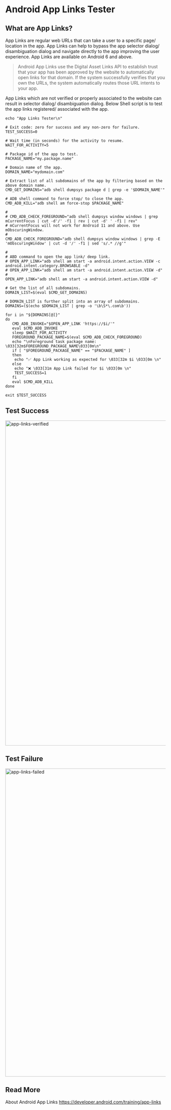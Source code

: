 # Android App Links Tester


## What are App Links? 
App Links are regular web URLs that can take a user to a specific page/ location in the app. App Links can help to bypass the app selector dialog/ disambiguation dialog and navigate directly to the app improving the user experience. App Links are available on Android 6 and above.

> Android App Links use the Digital Asset Links API to establish trust that your app has been approved by the website to automatically open links for that domain. If the system successfully verifies that you own the URLs, the system automatically routes those URL intents to your app.

App Links which are not verified or properly associated to the website can result in selector dialog/ disambiguation dialog. Below Shell script is to test the app links registered/ associated with the app.

```
echo "App Links Tester\n"

# Exit code: zero for success and any non-zero for failure.
TEST_SUCCESS=0

# Wait time (in seconds) for the activity to resume.
WAIT_FOR_ACTIVITY=5

# Package id of the app to test.
PACKAGE_NAME="my.package.name"

# Domain name of the app.
DOMAIN_NAME="mydomain.com"

# Extract list of all subdomains of the app by filtering based on the above domain name. 
CMD_GET_DOMAINS="adb shell dumpsys package d | grep -e '$DOMAIN_NAME'"

# ADB shell command to force stop/ to close the app.  
CMD_ADB_KILL="adb shell am force-stop $PACKAGE_NAME"

#
# CMD_ADB_CHECK_FOREGROUND="adb shell dumpsys window windows | grep mCurrentFocus | cut -d'/' -f1 | rev | cut -d' ' -f1 | rev"
# mCurrentFocus will not work for Android 11 and above. Use mObscuringWindow.
#
CMD_ADB_CHECK_FOREGROUND="adb shell dumpsys window windows | grep -E 'mObscuringWindow' | cut -d '/' -f1 | sed 's/.* //g'"

#
# ABD command to open the app link/ deep link. 
# OPEN_APP_LINK="adb shell am start -a android.intent.action.VIEW -c android.intent.category.BROWSABLE -d"
# OPEN_APP_LINK="adb shell am start -a android.intent.action.VIEW -d"
#
OPEN_APP_LINK="adb shell am start -a android.intent.action.VIEW -d"

# Get the list of all subdomains.
DOMAIN_LIST=$(eval $CMD_GET_DOMAINS)

# DOMAIN_LIST is further split into an array of subdomains.
DOMAINS=($(echo $DOMAIN_LIST | grep -o '\b\S*\.com\b'))

for i in "${DOMAINS[@]}"
do
   CMD_ADB_INVOKE="$OPEN_APP_LINK 'https://$i/'"
   eval $CMD_ADB_INVOKE
   sleep $WAIT_FOR_ACTIVITY
   FOREGROUND_PACKAGE_NAME=$(eval $CMD_ADB_CHECK_FOREGROUND)
   echo "\nForeground task package name: \033[32m$FOREGROUND_PACKAGE_NAME\033[0m\n"
   if [ "$FOREGROUND_PACKAGE_NAME" == "$PACKAGE_NAME" ]
   then
    echo "✅ App Link working as expected for \033[32m $i \033[0m \n"
   else
    echo "❌ \033[31m App Link failed for $i \033[0m \n"
    TEST_SUCCESS=1
   fi 
   eval $CMD_ADB_KILL
done

exit $TEST_SUCCESS

```

## Test Success

<img width="1019" alt="app-links-verified" src="https://user-images.githubusercontent.com/16755620/139094385-fe3d5145-c33b-459f-83dc-bf5547b885a7.png">

## Test Failure

<img width="966" alt="app-links-failed" src="https://user-images.githubusercontent.com/16755620/139094669-09de44e1-25ac-4178-aaeb-2f8c05ce293b.png">

## Read More
About Android App Links https://developer.android.com/training/app-links
